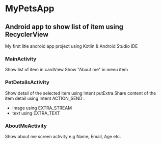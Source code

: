 # MyPetsApp
## Android app to show list of item using RecyclerView

My first litle android app project using Kotlin & Android Studio IDE

### MainActivity
Show list of item in cardView
Show "About me" in menu item

### PetDetailsActivity
Show detail of the selected item using Intent putExtra
Share content of the item detail using Intent ACTION_SEND :
- image using EXTRA_STREAM
- text using EXTRA_TEXT

### AboutMeActivity
Show about me screen activity e.g Name, Email, Age etc.
